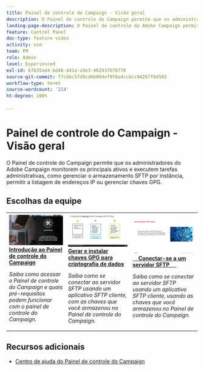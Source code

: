 ```yaml
---
title: Painel de controle do Campaign - Visão geral
description: O Painel de controle do Campaign permite que os administradores do Adobe Campaign monitorem os principais ativos e executem tarefas administrativas, como gerenciar o armazenamento SFTP por instância, permitir a listagem de endereços IP ou gerenciar chaves GPG.
landing-page-description: O Painel de controle do Adobe Campaign permite que os administradores do Campaign monitorem ativos principais e executem tarefas administrativas, como gerenciar o armazenamento SFTP por instância, permitir a listagem de endereços IP ou gerenciar chaves GPG.
feature: Control Panel
doc-type: feature video
activity: use
team: PM
role: Admin
level: Experienced
exl-id: 67b35ad4-bd46-441a-a3e3-402937678770
source-git-commit: f7cb6c57d9cd6b00def9f0a4ccbcc94267f0d593
workflow-type: tm+mt
source-wordcount: '214'
ht-degree: 100%

---
```


# Painel de controle do Campaign - Visão geral

O Painel de controle do Campaign permite que os administradores do Adobe Campaign monitorem os principais ativos e executem tarefas administrativas, como gerenciar o armazenamento SFTP por instância, permitir a listagem de endereços IP ou gerenciar chaves GPG.

## Escolhas da equipe

<table>
<tr>
<td>
    <a href="./get-started.md">
      <img alt="Conectar-se a um servidor SFTP" src="./assets/kt-6385.jpg" />
    </a>
    <div>
      <a href="./get-started.md">
    <strong>Introdução ao Painel de controle do Campaign</strong>
    </a>
    </div>
    <p>
    <em>Saiba como acessar o Painel de controle do Campaign e quais pré-requisitos podem funcionar com o painel de controle do Campaign. </em>
    <p>
  </td>
  <td>
    <a href="./instance-settings/gpg-key-management/generate-and-install-gpg-keys.md">
      <img alt="Conectar-se a um servidor SFTP" src="./assets/36386.jpg" />
    </a>
    <div>
      <a href="./instance-settings/gpg-key-management/generate-and-install-gpg-keys.md">
    <strong>Gerar e instalar chaves GPG para criptografia de dados</strong>
    </a>
    </div>
    <p>
    <em>Saiba como se conectar ao servidor SFTP usando um aplicativo SFTP cliente, com as chaves que você armazenou no Painel de controle do Campaign. </em>
    <p>
  </td>
  <td>
    <a href="./sftp-management/connect-to-sftp-server.md">
      <img alt="Conectar-se a um servidor SFTP" src="./assets/27263.jpg" />
    </a>
    <div>
      <a href="./sftp-management/connect-to-sftp-server.md">
    <strong>Conectar-se a um servidor SFTP</strong>
    </a>
    </div>
    <p>
    <em>Saiba como se conectar ao servidor SFTP usando um aplicativo SFTP cliente, usando as chaves que você armazenou no Painel de controle do Campaign. </em>
    <p>
  </td>
</tr>
</table>

## Recursos adicionais

* [Centro de ajuda do Painel de controle do Campaign](https://experienceleague.adobe.com/docs/control-panel/using/control-panel-home.html?lang=br)
